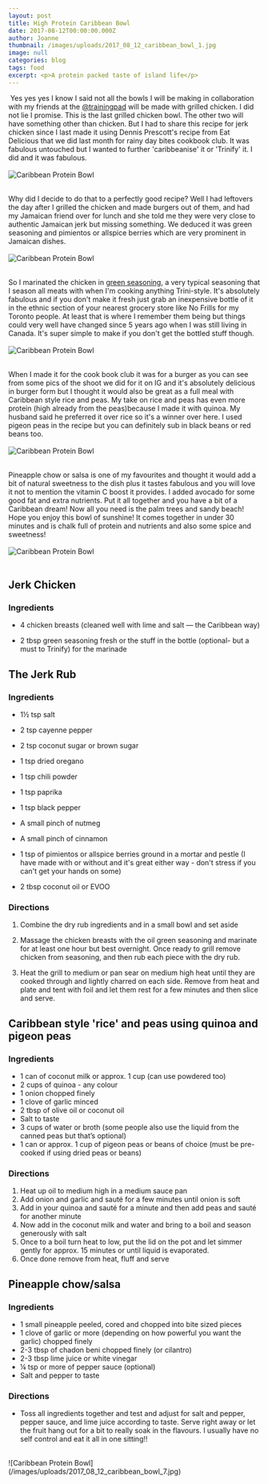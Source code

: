 ```yaml
---
layout: post
title: High Protein Caribbean Bowl
date: 2017-08-12T00:00:00.000Z
author: Joanne
thumbnail: /images/uploads/2017_08_12_caribbean_bowl_1.jpg
image: null
categories: blog
tags: food
excerpt: <p>A protein packed taste of island life</p>
---
```

​
Yes yes yes I know I said not all the bowls I will be making in collaboration with my friends at the [@trainingpad](https://www.instagram.com/trainingpad) will be made with grilled chicken. I did not lie I promise. This is the last grilled chicken bowl. The other two will have something other than chicken.  But I had to share this recipe for jerk chicken since I last made it using Dennis Prescott's recipe from Eat Delicious that we did last month for rainy day bites cookbook club. It was fabulous untouched but I wanted to further 'caribbeanise' it or 'Trinify' it. I did and it was fabulous.
<br>
<br>
![Caribbean Protein Bowl](/images/uploads/2017_08_12_caribbean_bowl_2.jpg)
<br>
<br>

Why did I decide to do that to a perfectly good recipe?  Well I had leftovers the day after I grilled the chicken and made burgers out of them, and had my Jamaican friend over for lunch and she told me they were very close to authentic Jamaican jerk but missing something.  We deduced it was green seasoning and pimientos or allspice berries which are very prominent in Jamaican dishes.
<br>
<br>
![Caribbean Protein Bowl](/images/uploads/2017_08_12_caribbean_bowl_3.jpg)
<br>
<br>

So I marinated the chicken in [green seasoning](https://www.oliveandmango.com/green-seasoning), a very typical seasoning that I season all meats with when I'm cooking anything Trini-style. It's absolutely fabulous and if you don't make it fresh just grab an inexpensive bottle of it in the ethnic section of your nearest grocery store like No Frills for my Toronto people. At least that is where I remember them being but things could very well have changed since 5 years ago when I was still living in Canada. It's super simple to make if you don't get the bottled stuff though.
<br>
<br>
![Caribbean Protein Bowl](/images/uploads/2017_08_12_caribbean_bowl_4.jpg)
<br>
<br>

When I made it for the cook book club it was for a burger as you can see from some pics of the shoot we did for it on IG and it's absolutely delicious in burger form  but I thought it would also be great as a full meal with Caribbean style rice and peas. My take on rice and peas has even more protein (high already from the peas)because I made it with quinoa. My husband said he preferred it over rice so it's a winner over here.  I used pigeon peas in the recipe but you can definitely sub in black beans or red beans too.
<br>
<br>
![Caribbean Protein Bowl](/images/uploads/2017_08_12_caribbean_bowl_5.jpg)
<br>
<br>

Pineapple chow or salsa is one of my favourites and thought it would add a bit of natural sweetness to the dish plus it tastes fabulous and you will love it not to mention the vitamin C boost it provides. I added avocado for some good fat and extra nutrients.  Put it all together and you have a bit of a Caribbean dream! Now all you need is the palm trees and sandy beach! Hope you enjoy this bowl of sunshine! It comes together in under 30 minutes and is chalk full of protein and nutrients and also some spice and sweetness!
<br>
<br>
![Caribbean Protein Bowl](/images/uploads/2017_08_12_caribbean_bowl_6.jpg)
<br>
<br>

## Jerk Chicken

### Ingredients

* 4 chicken breasts (cleaned well with lime and salt &mdash; the Caribbean way)

* 2 tbsp green seasoning fresh or the stuff in the bottle (optional- but a must to Trinify) for the marinade


## The Jerk Rub

### Ingredients

* 1&frac12; tsp salt

* 2 tsp cayenne pepper

* 2 tsp coconut sugar or brown sugar

* 1 tsp dried oregano

* 1 tsp chili powder

* 1 tsp paprika

* 1 tsp black pepper

* A small pinch of nutmeg

* A small pinch of cinnamon

* 1 tsp of pimientos or allspice berries ground in a mortar and pestle (I have made with or without and it's great either way - don't stress if you can't get your hands on some)

* 2 tbsp coconut oil or EVOO

### Directions

1. Combine the dry rub ingredients and in a small bowl and set aside

1. Massage the chicken breasts with the oil green seasoning and marinate for at least one hour but best overnight. Once ready to grill remove chicken from seasoning, and then rub each piece with the dry rub.

1. Heat the grill to medium or pan sear on medium high heat until they are cooked through and lightly charred on each side. Remove from heat and plate and tent with foil and let them rest for a few minutes and then slice and serve.


## Caribbean style 'rice' and peas using quinoa and pigeon peas

### Ingredients

* 1 can of coconut milk or approx. 1 cup (can use powdered too)
* 2 cups of quinoa - any colour
* 1 onion chopped finely
* 1 clove of garlic minced
* 2 tbsp of olive oil or coconut oil
* Salt to taste
* 3 cups of water or broth (some people also use the liquid from the canned peas but that’s optional)
* 1 can or approx. 1 cup of pigeon peas or beans of choice (must be pre-cooked if using dried peas or beans)  

### Directions 

1. Heat up oil to medium high in a medium sauce pan 
2. Add onion and garlic and sauté for a few minutes until onion is soft 
3. Add in your quinoa and sauté for a minute and then add peas and sauté for another minute 
4. Now add in the coconut milk and water and bring to a boil and season generously with salt 
5. Once to a boil turn heat to low, put the lid on the pot and let simmer gently for approx. 15 minutes or until liquid is evaporated.  
6. Once done remove from heat, fluff and serve  


## Pineapple chow/salsa

### Ingredients

* 1 small pineapple peeled, cored and chopped into bite sized pieces
* 1 clove of garlic or more (depending on how powerful you want the garlic) chopped finely
* 2-3 tbsp of chadon beni chopped finely (or cilantro)
* 2-3 tbsp lime juice or white vinegar
* ¼ tsp or more of pepper sauce (optional)
* Salt and pepper to taste  

### Directions

* Toss all ingredients together and test and adjust for salt and pepper, pepper sauce, and lime juice according to taste. Serve right away or let the fruit hang out for a bit to really soak in the flavours. I usually have no self control and eat it all in one sitting!!

<br>
![Caribbean Protein Bowl](/images/uploads/2017_08_12_caribbean_bowl_7.jpg)

